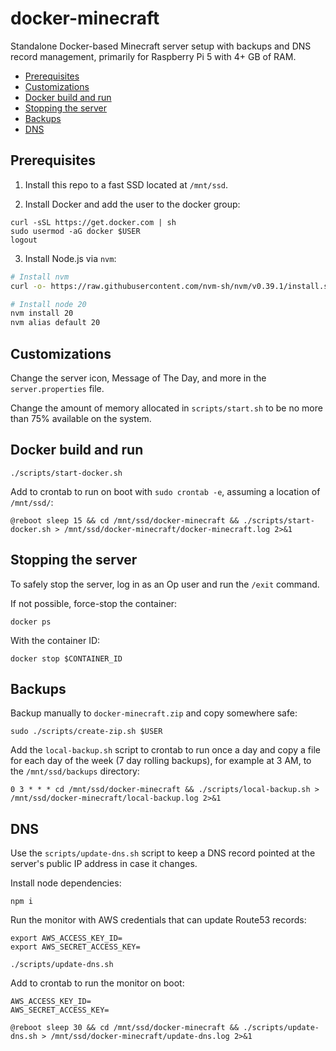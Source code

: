 # docker-minecraft

Standalone Docker-based Minecraft server setup with backups and DNS record
management, primarily for Raspberry Pi 5 with 4+ GB of RAM.

* [Prerequisites](#prerequisites)
* [Customizations](#customizations)
* [Docker build and run](#docker-build-and-run)
* [Stopping the server](#stopping-the-server)
* [Backups](#backups)
* [DNS](#dns)

## Prerequisites

1. Install this repo to a fast SSD located at `/mnt/ssd`.

2. Install Docker and add the user to the docker group:

```
curl -sSL https://get.docker.com | sh
sudo usermod -aG docker $USER
logout
```

3. Install Node.js via `nvm`:

```bash
# Install nvm
curl -o- https://raw.githubusercontent.com/nvm-sh/nvm/v0.39.1/install.sh | bash

# Install node 20
nvm install 20
nvm alias default 20
```

## Customizations

Change the server icon, Message of The Day, and more in the `server.properties`
file.

Change the amount of memory allocated in `scripts/start.sh` to be no more than
75% available on the system.

## Docker build and run

```
./scripts/start-docker.sh
```

Add to crontab to run on boot with `sudo crontab -e`, assuming a location of
`/mnt/ssd/`:

```
@reboot sleep 15 && cd /mnt/ssd/docker-minecraft && ./scripts/start-docker.sh > /mnt/ssd/docker-minecraft/docker-minecraft.log 2>&1
```

## Stopping the server

To safely stop the server, log in as an Op user and run the `/exit` command.

If not possible, force-stop the container:

```
docker ps
```

With the container ID:

```
docker stop $CONTAINER_ID
```

## Backups

Backup manually to `docker-minecraft.zip` and copy somewhere safe:

```
sudo ./scripts/create-zip.sh $USER
```

Add the `local-backup.sh` script to crontab to run once a day and copy a file
for each day of the week (7 day rolling backups), for example at 3 AM, to the
`/mnt/ssd/backups` directory:

```
0 3 * * * cd /mnt/ssd/docker-minecraft && ./scripts/local-backup.sh > /mnt/ssd/docker-minecraft/local-backup.log 2>&1
```

## DNS

Use the `scripts/update-dns.sh` script to keep a DNS record pointed at the
server's public IP address in case it changes.

Install node dependencies:

```
npm i
```

Run the monitor with AWS credentials that can update Route53 records:

```
export AWS_ACCESS_KEY_ID=
export AWS_SECRET_ACCESS_KEY=

./scripts/update-dns.sh
```

Add to crontab to run the monitor on boot:

```
AWS_ACCESS_KEY_ID=
AWS_SECRET_ACCESS_KEY=

@reboot sleep 30 && cd /mnt/ssd/docker-minecraft && ./scripts/update-dns.sh > /mnt/ssd/docker-minecraft/update-dns.log 2>&1
```
